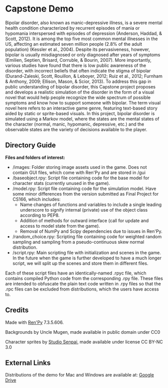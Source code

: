 # Capstone Demo

Bipolar disorder, also known as manic-depressive illness, is a severe mental health condition characterized by recurrent episodes of mania or hypomania interspersed with episodes of depression (Anderson, Haddad, & Scott, 2012). It is among the top five most common mental illnesses in the US, affecting an estimated seven million people (2.8% of the adult population) (Kessler et al., 2004). Despite its pervasiveness, however, bipolar is usually misdiagnosed or only diagnosed after years of symptoms (Emilien, Septien, Brisard, Corruble, & Bourin, 2007). More importantly, various studies have found that there is low public awareness of the disorder, with incorrect beliefs that often indicate the stigma of bipolar (Durand-Zaleski, Scott, Rouillon, & Leboyer, 2012; Ruiz et al., 2012; Furnham & Anthony, 2009; Ellison, Mason, & Scior, 2013). To address this gap in public understanding of bipolar disorder, this Capstone project proposes and develops a realistic simulation of the disorder in the form of a visual novel that would help people recognize the wide spectrum of possible symptoms and know how to support someone with bipolar. The term visual novel here refers to an interactive game genre, featuring text-based story aided by static or sprite-based visuals. In this project, bipolar disorder is simulated using a Markov model, where the states are the mental states of the character (normal, manic, hypomanic, depressive, etc.) and the observable states are the variety of decisions available to the player.


## Directory Guide

**Files and folders of interest:**

- /images: Folder storing image assets used in the game. Does not contain GUI files, which come with Ren'Py and are stored in /gui
- /baseobject.rpy: Script file containing code for the base model for character stats (currently unused in the game).
- /model.rpy: Script file containing code for the simulation model. Have some minor differences from the version submitted as Final Project for CS166, which includes:
  + Name changes of functions and variables to include a single leading underscore to signify internal (private) use of the object class according to PEP8.
  + Addition of methods for outward interface (call for update and access to model state from the game).
  + Removal of NumPy and Scipy dependencies due to issues in Ren'Py.
 - /random_choice.rpy: Scripting file containing code for weighted random sampling and sampling from a pseudo-continuous skew normal distribution.
 - /script.rpy: Main scripting file with initialization and scenes in the game. In the future when the game is further developed to have a much longer script, we will split up the scenes and store them in different files.
 
 Each of these script files have an identically-named .rpyc file, which contains compiled Python code from the corresponding .rpy file. These files are intended to obfuscate the plain text code written in .rpy files so that the .rpc files can be excluded from distributions, which the users have access to.
 
 ## Credits
Made with [Ren'Py](https://www.renpy.org/) 7.3.5.606.
 
Backgrounds by Uncle Mugen, made available in public domain under CC0

Character sprites by [Studio Senpai](https://studiosenpaigames.wixsite.com/studiosenpaigames), made available under license CC BY-NC 3.0

## External Links
Distributions of the demo for Mac and Windows are available at: [Google Drive](https://drive.google.com/open?id=1L9z9K4uG5f1p2aC78p-NOf77vLd2NpN0)

